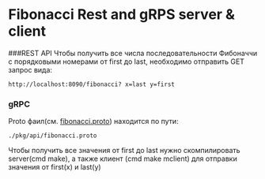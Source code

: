 # Fibonacci Rest and gRPS server & client






###REST API
Чтобы получить все числа последовательности Фибоначчи с порядковыми номерами от first до last, необходимо отправить GET запрос вида:
```azure
http://localhost:8090/fibonacci? x=last y=first
```

### gRPC
Proto фаил(см. [fibonacci.proto](pkg/api/fibonacci.proto)) находится по пути:
```
./pkg/api/fibonacci.proto
```

Чтобы получить все значения от first до last нужно скомпилировать server(cmd make), а также клиент (cmd make mclient) для отправки значения от first(x) и last(y) 
